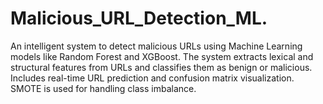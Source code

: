 # Malicious_URL_Detection_ML.
An intelligent system to detect malicious URLs using Machine Learning models like Random Forest and XGBoost. The system extracts lexical and structural features from URLs and classifies them as benign or malicious. Includes real-time URL prediction and confusion matrix visualization. SMOTE is used for handling class imbalance.
